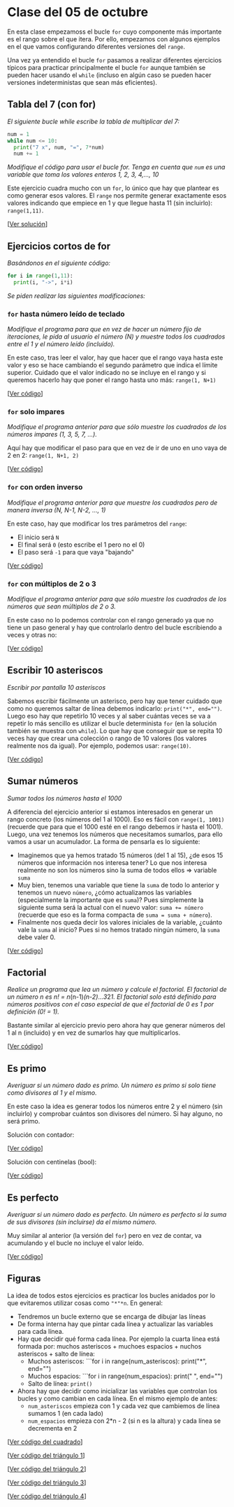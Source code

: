 # Clase del 05 de octubre

En esta clase empezamoss el bucle `for` cuyo componente más importante es el rango sobre el que itera. Por ello, empezamos con algunos ejemplos en el que vamos configurando diferentes versiones del `range`. 

Una vez ya entendido el bucle `for` pasamos a realizar diferentes ejercicios típicos para practicar principalmente el bucle `for` aunque también se pueden hacer usando el `while` (incluso en algún caso se pueden hacer versiones indeterministas que sean más eficientes).


## Tabla del 7 (con for)
*El siguiente bucle while escribe la tabla de multiplicar del 7:*

```python
num = 1
while num <= 10:
  print("7 x", num, "=", 7*num)
  num += 1
```

*Modifique el código para usar el bucle for. Tenga en cuenta que `num` es una variable que toma los valores enteros 1, 2, 3, 4,..., 10*

Este ejercicio cuadra mucho con un `for`, lo único que hay que plantear es como generar esos valores. El `range` nos permite generar exactamente esos valores indicando que empiece en 1 y que llegue hasta 11 (sin incluirlo): `range(1,11)`.

[[Ver solución](t3e27.tabla7_for.py)]
## Ejercicios cortos de for
*Basándonos en el siguiente código:*

```python
for i in range(1,11):
  print(i, "->", i*i)
```

*Se piden realizar las siguientes modificaciones:*

### `for` hasta número leído de teclado
*Modifique el programa para que en vez de hacer un número fijo de iteraciones, le pida al usuario el número (N) y muestre todos los cuadrados entre el 1 y el número leído (incluído).*

En este caso, tras leer el valor, hay que hacer que el rango vaya hasta este valor y eso se hace cambiando el segundo parámetro que indica el límite superior. Cuidado que el valor indicado no se incluye en el rango y si queremos hacerlo hay que poner el rango hasta uno más: `range(1, N+1)`

[[Ver código](t3e28.cortos_for1.py)]

### `for` solo impares
*Modifique el programa anterior para que sólo muestre los cuadrados de los números impares (1, 3, 5, 7, ...).*

Aquí hay que modificar el paso para que en vez de ir de uno en uno vaya de 2 en 2: `range(1, N+1, 2)`

[[Ver código](t3e30.cortos_for3.py)]

### `for` con orden inverso
*Modifique el programa anterior para que muestre los cuadrados pero de manera inversa (N, N-1, N-2, ..., 1)*

En este caso, hay que modificar los tres parámetros del `range`:
* El inicio será `N`
* El final será `0` (esto escribe el 1 pero no el 0)
* El paso será `-1` para que vaya "bajando"

[[Ver código](t3e29.cortos_for2.py)]

### `for` con múltiplos de 2 o 3
*Modifique el programa anterior para que sólo muestre los cuadrados de los números que sean múltiplos de 2 o 3.*

En este caso no lo podemos controlar con el rango generado ya que no tiene un paso general y hay que controlarlo dentro del bucle escribiendo a veces y otras no:

[[Ver código](t3e31.cortos_for4.py)]

## Escribir 10 asteriscos
*Escribir por pantalla 10 asteriscos*

Sabemos escribir fácilmente un asterisco, pero hay que tener cuidado que como no queremos saltar de línea debemos indicarlo: `print("*", end="")`. Luego eso hay que repetirlo 10 veces y al saber cuántas veces se va a repetir lo más sencillo es utilizar el bucle determinista `for` (en la solución también se muestra con `while`). Lo que hay que conseguir que se repita 10 veces hay que crear una colección o rango de 10 valores (los valores realmente nos da igual). Por ejemplo, podemos usar: `range(10)`.

[[Ver código](t3e32.10asteriscos.py)]

## Sumar números
*Sumar todos los números hasta el 1000*

A diferencia del ejercicio anterior si estamos interesados en generar un rango concreto (los números del 1 al 1000). Eso es fácil con `range(1, 1001)` (recuerde que para que el 1000 esté en el rango debemos ir hasta el 1001). Luego, una vez tenemos los números que necesitamos sumarlos, para ello vamos a usar un acumulador. La forma de pensarla es lo siguiente:
* Imaginemos que ya hemos tratado 15 números (del 1 al 15), ¿de esos 15 números que información nos interesa tener? Lo que nos interesa realmente no son los números sino la suma de todos ellos => variable `suma`
* Muy bien, tenemos una variable que tiene la `suma` de todo lo anterior y tenemos un nuevo `número`, ¿cómo actualizamos las variables (especialmente la importante que es `suma`)? Pues simplemente la siguiente suma será la actual con el nuevo valor: `suma += número` (recuerde que eso es la forma compacta de `suma = suma + número`).
* Finalmente nos queda decir los valores iniciales de la variable, ¿cuánto vale la `suma` al inicio? Pues si no hemos tratado ningún número, la `suma` debe valer 0.

[[Ver código](t3e33.suma1000.py)]

## Factorial
*Realice un programa que lea un número y calcule el factorial. El factorial de un número n es n! = n*(n-1)*(n-2)*...*3*2*1. El factorial solo está definido para números positivos con el caso especial de que el factorial de 0 es 1 por definición (0! = 1).*

Bastante similar al ejercicio previo pero ahora hay que generar números del 1 al n (incluido) y en vez de sumarlos hay que multiplicarlos.

[[Ver código](t3e34.factorial.py)]

## Es primo
*Averiguar si un número dado es primo. Un número es primo si solo tiene como divisores al 1 y el mismo.*

En este caso la idea es generar todos los números entre 2 y el número (sin incluirlo) y comprobar cuántos son divisores del número. Si hay alguno, no será primo. 

Solución con contador:

[[Ver código](t3e35.primo1.py)]

Solución con centinelas (bool):

[[Ver código](t3e36.primo2.py)]


## Es perfecto
*Averiguar si un número dado es perfecto. Un número es perfecto si la suma de sus divisores (sin incluirse) da el mismo número.*

Muy similar al anterior (la versión del `for`) pero en vez de contar, va acumulando y el bucle no incluye el valor leído.

[[Ver código](t3e37.perfecto.py)]

## Figuras

La idea de todos estos ejercicios es practicar los bucles anidados por lo que evitaremos utilizar cosas como `"*"*n`. En general:
* Tendremos un bucle externo que se encarga de dibujar las líneas
* De forma interna hay que pintar cada línea y actualizar las variables para cada línea.
* Hay que decidir qué forma cada línea. Por ejemplo la cuarta línea está formada por: muchos asteriscos + muchoes espacios + nuchos asteriscos + salto de línea:
  *  Muchos asteriscos: ```for i in range(num_asteriscos): print("*", end="")
  *  Muchos espacios: ```for i in range(num_espacios): print(" ", end="")
  *  Salto de línea: ```print()```
* Ahora hay que decidir como inicializar las variables que controlan los bucles y como cambian en cada línea. En el mismo ejemplo de antes:
  *  `num_asteriscos` empieza con 1 y cada vez que cambiemos de línea sumamos 1 (en cada lado)
  *  `num_espacios` empieza con 2\*n - 2 (si n es la altura) y cada línea se decrementa en 2

[[Ver código del cuadrado](t3e38.fig.cuadrado.py)]

[[Ver código del triángulo 1](t3e39.fig.triángulo1.py)]

[[Ver código del triángulo 2](t3e40.fig.triángulo2.py)]

[[Ver código del triángulo 3](t3e41.fig.triángulo3.py)]

[[Ver código del triángulo 4](t3e42.fig.triángulo4.py)]


